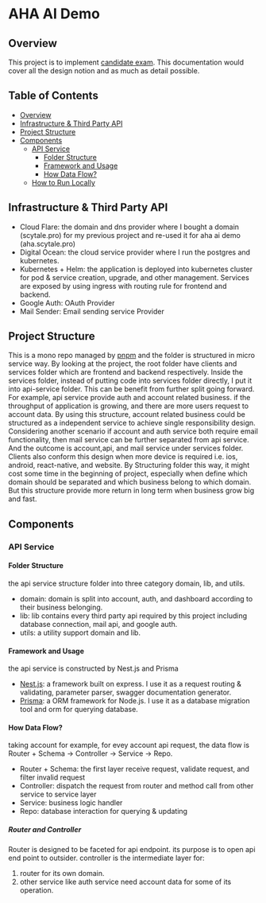 # AHA AI Demo

## Overview

This project is to
implement [candidate exam](https://rootdomain.notion.site/Candidate-Exam-Back-End-Full-Stack-Engineer-bc9e910d3c0f477287cda3ad874ee572).
This documentation would cover all the design notion and as much as detail possible.

## Table of Contents

- [Overview](#overview)
- [Infrastructure & Third Party API](#infrastructure--third-party-api)
- [Project Structure](#project-structure)
- [Components](#components)
    - [API Service](#api-service)
        - [Folder Structure](#folder-structure)
        - [Framework and Usage](#framework-and-usage)
        - [How Data Flow?](#how-data-flow)
    - [How to Run Locally](#how-to-run-locally)

## Infrastructure & Third Party API

* Cloud Flare: the domain and dns provider where I bought a domain (scytale.pro) for my previous project and re-used it
  for aha ai demo (aha.scytale.pro)
* Digital Ocean: the cloud service provider where I run the postgres and kubernetes.
* Kubernetes + Helm: the application is deployed into kubernetes cluster for pod & service creation, upgrade, and other
  management. Services are exposed by using ingress with routing rule for frontend and backend.
* Google Auth: OAuth Provider
* Mail Sender: Email sending service Provider

## Project Structure

This is a mono repo managed by [pnpm](https://pnpm.io/) and the folder is structured in micro service way.
By looking at the project, the root folder have clients and services folder which are frontend and backend respectively.
Inside the services folder, instead of putting code into services folder directly, I put it into api-service folder.
This can be benefit from further split going forward.
For example, api service provide auth and account related business. if the throughput of application is growing, and
there are more users request to account data. By using this structure, account related business could be structured as a
independent service to achieve single responsibility design.
Considering another scenario if account and auth service both require email functionality, then mail service can be
further separated from api service. And the outcome is account,api, and mail service under services folder.
Clients also conform this design when more device is required i.e. ios, android, react-native, and website.
By Structuring folder this way, it might cost some time in the beginning of project, especially when define which domain
should be separated and which business belong to which domain. But this structure provide more return in long term when
business grow big and fast.

## Components

### API Service

#### Folder Structure

the api service structure folder into three category domain, lib, and utils.

* domain: domain is split into account, auth, and dashboard according to their business belonging.
* lib: lib contains every third party api required by this project including database connection, mail api, and google
  auth.
* utils: a utility support domain and lib.

#### Framework and Usage

the api service is constructed by Nest.js and Prisma

* [Nest.js](https://nestjs.com/): a framework built on express. I use it as a request routing & validating,
  parameter parser, swagger documentation generator.
* [Prisma](https://www.prisma.io/): a ORM framework for Node.js. I use it as a database migration tool and orm for
  querying database.

#### How Data Flow?

taking account for example, for evey account api request, the data flow is Router + Schema -> Controller -> Service ->
Repo.

* Router + Schema: the first layer receive request, validate request, and filter invalid request
* Controller: dispatch the request from router and method call from other service to service layer
* Service: business logic handler
* Repo: database interaction for querying & updating

##### Router and Controller

Router is designed to be faceted for api endpoint. its purpose is to open api end point to outsider.
controller is the intermediate layer for:

1. router for its own domain.
2. other service like auth service need account data for some of its operation.


